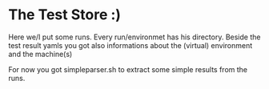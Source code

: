 The Test Store :)
================

Here we/I put some runs.
Every run/environmet has his directory.
Beside the test result yamls you got also
informations about the (virtual) environment and 
the machine(s)

For now you got simpleparser.sh to extract some simple
results from the runs.


